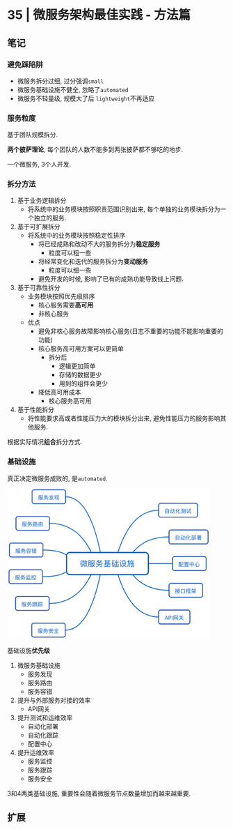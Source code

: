# 35 | 微服务架构最佳实践 - 方法篇  

## 笔记

### 避免踩陷阱

* 微服务拆分过细, 过分强调`small`
* 微服务基础设施不健全, 忽略了`automated`
* 微服务不轻量级, 规模大了后 `lightweight`不再适应

### 服务粒度

基于团队规模拆分.

**两个披萨理论**, 每个团队的人数不能多到两张披萨都不够吃的地步.

一个微服务, 3个人开发.

### 拆分方法

1. 基于业务逻辑拆分
	* 将系统中的业务模块按照职责范围识别出来, 每个单独的业务模块拆分为一个独立的服务.
2. 基于可扩展拆分
	* 将系统中的业务模块按照稳定性排序
		* 将已经成熟和改动不大的服务拆分为**稳定服务**
			* 粒度可以粗一些
		* 将经常变化和迭代的服务拆分为**变动服务**
			* 粒度可以细一些
		* 避免开发的时候, 影响了已有的成熟功能导致线上问题.
3. 基于可靠性拆分
	* 业务模块按照优先级排序
		* 核心服务需要**高可用**
		* 非核心服务
	* 优点
		* 避免非核心服务故障影响核心服务(日志不重要的功能不能影响重要的功能)
		* 核心服务高可用方案可以更简单
			* 拆分后
				* 逻辑更加简单
				* 存储的数据更少
				* 用到的组件会更少
		* 降低高可用成本
			* 核心服务高可用
4. 基于性能拆分
	* 将性能要求高或者性能压力大的模块拆分出来, 避免性能压力的服务影响其他服务.

根据实际情况**组合**拆分方式.

### 基础设施

真正决定微服务成败的, 是`automated`.

![](./img/35_01.png)

基础设施**优先级**

1. 微服务基础设施
	* 服务发现
	* 服务路由
	* 服务容错
2. 提升与外部服务对接的效率
	* API网关
3. 提升测试和运维效率
	* 自动化部署
	* 自动化跟踪
	* 配置中心
4. 提升运维效率
	* 服务监控
	* 服务跟踪
	* 服务安全

3和4两类基础设施, 重要性会随着微服务节点数量增加而越来越重要.

## 扩展